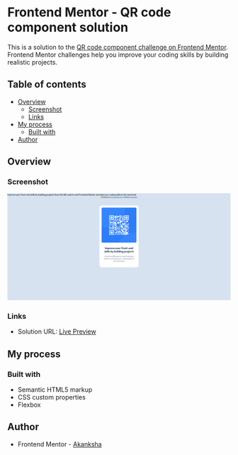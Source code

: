 # Frontend Mentor - QR code component solution

This is a solution to the [QR code component challenge on Frontend Mentor](https://www.frontendmentor.io/challenges/qr-code-component-iux_sIO_H). Frontend Mentor challenges help you improve your coding skills by building realistic projects. 

## Table of contents

- [Overview](#overview)
  - [Screenshot](#screenshot)
  - [Links](#links)
- [My process](#my-process)
  - [Built with](#built-with)
- [Author](#author)

## Overview

### Screenshot

![](./screenshot.png)

### Links

- Solution URL: [Live Preview](https://akanksha493.github.io/FrontendMentor-challenges/qr-code-component-main/)

## My process

### Built with

- Semantic HTML5 markup
- CSS custom properties
- Flexbox

## Author

- Frontend Mentor - [Akanksha](https://www.frontendmentor.io/profile/akanksha493)

